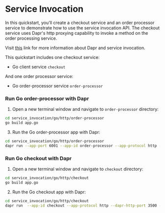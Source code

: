 # Service Invocation

In this quickstart, you'll create a checkout service and an order processor service to demonstrate how to use the service invocation API. The checkout service uses Dapr's http proxying capability to invoke a method on the order processing service.

Visit [this](https://docs.dapr.io/developing-applications/building-blocks/service-invocation/) link for more information about Dapr and service invocation.

This quickstart includes one checkout service:

- Go client service `checkout` 

And one order processor service: 
 
- Go order-processor service `order-processor`

### Run Go order-processor with Dapr

1. Open a new terminal window and navigate to `order-processor` directory: 

<!-- STEP
name: Build Go file
-->

```bash
cd service_invocation/go/http/order-processor
go build app.go
```

<!-- END_STEP -->

3. Run the Go order-processor app with Dapr: 

<!-- STEP
name: Run order-processor service
expected_stdout_lines:
  - "You're up and running! Both Dapr and your app logs will appear here."
  - '== APP == Order received :  {"orderId":10}'
  - "Exited Dapr successfully"
  - "Exited App successfully"
expected_stderr_lines:
output_match_mode: substring
background: true
sleep: 10
-->

```bash
cd service_invocation/go/http/order-processor
dapr run --app-port 6001 --app-id order-processor --app-protocol http --dapr-http-port 3501 -- go run app.go
```

<!-- END_STEP -->

### Run Go checkout with Dapr

1. Open a new terminal window and navigate to `checkout` directory: 

<!-- STEP
name: Build Go file
-->

```bash
cd service_invocation/go/http/checkout
go build app.go
```
<!-- END_STEP -->

2. Run the Go checkout app with Dapr: 

<!-- STEP
name: Run checkout service
expected_stdout_lines:
  - "You're up and running! Both Dapr and your app logs will appear here."
  - '== APP == Order passed:  "{\"orderId\":1}"'
  - '== APP == Order passed:  "{\"orderId\":2}"'
  - "Exited App successfully"
  - "Exited Dapr successfully"
expected_stderr_lines:
output_match_mode: substring
background: true
sleep: 10
-->
    
```bash
cd service_invocation/go/http/checkout
dapr run  --app-id checkout --app-protocol http --dapr-http-port 3500 -- go run app.go
```

<!-- END_STEP -->